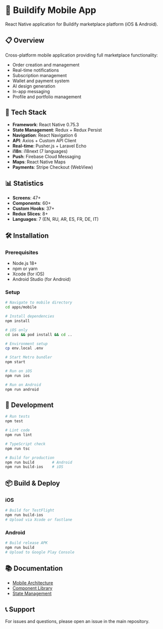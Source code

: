 # 📱 Buildify Mobile App

React Native application for Buildify marketplace platform (iOS & Android).

## 📋 Overview

Cross-platform mobile application providing full marketplace functionality:
- Order creation and management
- Real-time notifications
- Subscription management
- Wallet and payment system
- AI design generation
- In-app messaging
- Profile and portfolio management

## 🚀 Tech Stack

- **Framework**: React Native 0.75.3
- **State Management**: Redux + Redux Persist
- **Navigation**: React Navigation 6
- **API**: Axios + Custom API Client
- **Real-time**: Pusher.js + Laravel Echo
- **i18n**: i18next (7 languages)
- **Push**: Firebase Cloud Messaging
- **Maps**: React Native Maps
- **Payments**: Stripe Checkout (WebView)

## 📊 Statistics

- **Screens**: 47+
- **Components**: 60+
- **Custom Hooks**: 37+
- **Redux Slices**: 8+
- **Languages**: 7 (EN, RU, AR, ES, FR, DE, IT)

## 🛠️ Installation

### Prerequisites

- Node.js 18+
- npm or yarn
- Xcode (for iOS)
- Android Studio (for Android)

### Setup

```bash
# Navigate to mobile directory
cd apps/mobile

# Install dependencies
npm install

# iOS only
cd ios && pod install && cd ..

# Environment setup
cp env.local .env

# Start Metro bundler
npm start

# Run on iOS
npm run ios

# Run on Android
npm run android
```

## 🔧 Development

```bash
# Run tests
npm test

# Lint code
npm run lint

# TypeScript check
npm run tsc

# Build for production
npm run build        # Android
npm run build-ios    # iOS
```

## 📦 Build & Deploy

### iOS

```bash
# Build for TestFlight
npm run build-ios
# Upload via Xcode or fastlane
```

### Android

```bash
# Build release APK
npm run build
# Upload to Google Play Console
```

## 📚 Documentation

- [Mobile Architecture](../../docs/MOBILE_ANALYSIS.md)
- [Component Library](../../docs/mobile/COMPONENTS.md)
- [State Management](../../docs/mobile/STATE_MANAGEMENT.md)

## 📞 Support

For issues and questions, please open an issue in the main repository.
